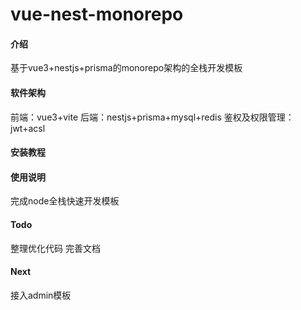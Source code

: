 # vue-nest-monorepo

#### 介绍

基于vue3+nestjs+prisma的monorepo架构的全栈开发模板

#### 软件架构

前端：vue3+vite
后端：nestjs+prisma+mysql+redis
鉴权及权限管理：jwt+acsl

#### 安装教程

#### 使用说明

完成node全栈快速开发模板

#### Todo

整理优化代码
完善文档

#### Next

接入admin模板
